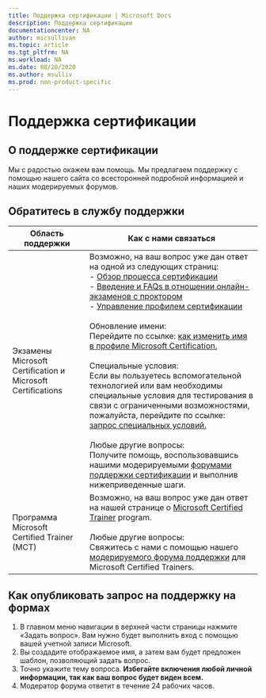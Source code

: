 ```yaml
---
title: Поддержка сертификации | Microsoft Docs
description: Поддержка сертификации
documentationcenter: NA
author: micsullivan
ms.topic: article
ms.tgt_pltfrm: NA
ms.workload: NA
ms.date: 08/20/2020
ms.author: msulliv
ms.prod: non-product-specific
---
```

# Поддержка сертификации

## О поддержке сертификации

Мы с радостью окажем вам помощь. Мы предлагаем поддержку с помощью нашего сайта со всесторонней подробной информацией и наших модерируемых форумов.

## Обратитесь в службу поддержки

| Область поддержки | Как с нами связаться |
| ------------- | --- |
|Экзамены Microsoft Certification и Microsoft Certifications | Возможно, на ваш вопрос уже дан ответ на одной из следующих страниц:<br/> - [Обзор процесса сертификации](/learn/certifications/certification-process-overview)<br/>- [Введение и FAQs в отношении онлайн-экзаменов с проктором](/learn/certifications/online-exams-intro) <br/>- [Управление профилем сертификации](/learn/certifications/manage-certification-profile)<br/><br/>Обновление имени:<br/>Перейдите по ссылке: [как изменить имя в профиле Microsoft Certification.](/learn/certifications/manage-certification-profile#how-to-change-the-name-on-your-microsoft-certification-profile)<br/><br/>Специальные условия:<br/>Если вы пользуетесь вспомогательной технологией или вам необходимы специальные условия для тестирования в связи с ограниченными возможностями, пожалуйста, перейдите по ссылке: [запрос специальных условий.](/learn/certifications/request-accommodations)<br/><br/>Любые другие вопросы:<br/>Получите помощь, воспользовавшись нашими модерируемыми [форумами поддержки сертификации](https://aka.ms/MCPForum) и выполнив нижеприведенные шаги. |
| Программа Microsoft Certified Trainer (MCT) | Возможно, на ваш вопрос уже дан ответ на нашей странице о [Microsoft Certified Trainer](/learn/certifications/mct-certification) program.<br/><br/>Любые другие вопросы:<br/>Свяжитесь с нами с помощью нашего [модерируемого форума поддержки](https://trainingsupport.microsoft.com/en-us/tcmct/forum?sort=LastReplyDate&dir=Desc&tab=All&status=all&mod=&modAge=&advFil=&postedAfter=&postedBefore=&threadType=All&isFilterExpanded=false&page=1) для Microsoft Certified Trainers. |

## Как опубликовать запрос на поддержку на формах

1. В главном меню навигации в верхней части страницы нажмите «Задать вопрос». Вам нужно будет выполнить вход с помощью вашей учетной записи Microsoft.
2. Вы создадите отображаемое имя, а затем вам будет предложен шаблон, позволяющий задать вопрос.
3. Точно укажите тему вопроса. **Избегайте включения любой личной информации, так как ваш вопрос будет виден всем.**
4. Модератор форума ответит в течение 24 рабочих часов.